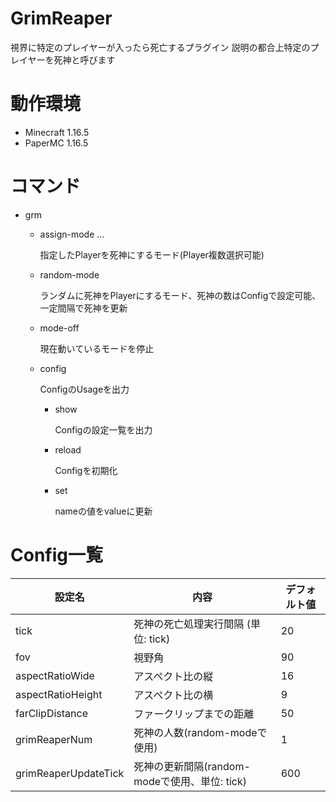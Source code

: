 # GrimReaper

視界に特定のプレイヤーが入ったら死亡するプラグイン
説明の都合上特定のプレイヤーを死神と呼びます

# 動作環境
- Minecraft 1.16.5
- PaperMC 1.16.5

# コマンド
- grm
    - assign-mode <player1> <player2> ... 

      指定したPlayerを死神にするモード(Player複数選択可能)

    - random-mode

        ランダムに死神をPlayerにするモード、死神の数はConfigで設定可能、一定間隔で死神を更新

    - mode-off

        現在動いているモードを停止

    - config

        ConfigのUsageを出力

        - show

            Configの設定一覧を出力

        - reload

            Configを初期化

        - set <name> <value>

            nameの値をvalueに更新

# Config一覧

| 設定名               | 内容                                          | デフォルト値 |
| -------------------- | --------------------------------------------- | ------------ |
| tick                 | 死神の死亡処理実行間隔 (単位: tick)           | 20           |
| fov                  | 視野角                                        | 90           |
| aspectRatioWide      | アスペクト比の縦                              | 16           |
| aspectRatioHeight    | アスペクト比の横                              | 9            |
| farClipDistance      | ファークリップまでの距離                      | 50           |
| grimReaperNum        | 死神の人数(random-modeで使用)                 | 1            |
| grimReaperUpdateTick | 死神の更新間隔(random-modeで使用、単位: tick) | 600          |